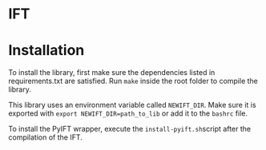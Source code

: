 # IFT

# Installation

To install the library, first make sure the dependencies listed in requirements.txt are satisfied. Run `make` inside the root folder to compile the library.

This library uses an environment variable called `NEWIFT_DIR`. Make sure it is exported with `export NEWIFT_DIR=path_to_lib` or add it to the `bashrc` file.

To install the PyIFT wrapper, execute the `install-pyift.sh`script after the compilation of the IFT.
